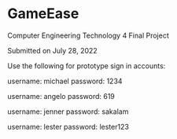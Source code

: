 # GameEase
Computer Engineering Technology 4 Final Project

Submitted on July 28, 2022

Use the following for prototype sign in accounts:

username: michael
password: 1234

username: angelo
password: 619

username: jenner
password: sakalam

username: lester
password: lester123
